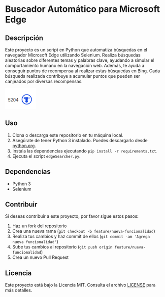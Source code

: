 # Buscador Automático para Microsoft Edge

## Descripción
Este proyecto es un script en Python que automatiza búsquedas en el navegador Microsoft Edge utilizando Selenium. Realiza búsquedas aleatorias sobre diferentes temas y palabras clave, ayudando a simular el comportamiento humano en la navegación web. Además, te ayuda a conseguir puntos de recompensa al realizar estas búsquedas en Bing. Cada búsqueda realizada contribuye a acumular puntos que pueden ser canjeados por diversas recompensas.

![Texto alternativo](/img/Example.png)

## Uso

1. Clona o descarga este repositorio en tu máquina local.
2. Asegúrate de tener Python 3 instalado. Puedes descargarlo desde [python.org](https://www.python.org/downloads/).
3. Instala las dependencias ejecutando `pip install -r requirements.txt`.
4. Ejecuta el script `edgeSearcher.py`.

## Dependencias
- Python 3
- Selenium

## Contribuir
Si deseas contribuir a este proyecto, por favor sigue estos pasos:

1. Haz un fork del repositorio
2. Crea una nueva rama (`git checkout -b feature/nueva-funcionalidad`)
3. Realiza tus cambios y haz commit de ellos (`git commit -am 'Agrega nueva funcionalidad'`)
4. Sube tus cambios al repositorio (`git push origin feature/nueva-funcionalidad`)
5. Crea un nuevo Pull Request

## Licencia
Este proyecto está bajo la Licencia MIT. Consulta el archivo [LICENSE](LICENSE) para más detalles.

